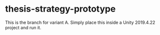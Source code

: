 ﻿# thesis-strategy-prototype

This is the branch for variant A. Simply place this inside a Unity 2019.4.22 project and run it.
